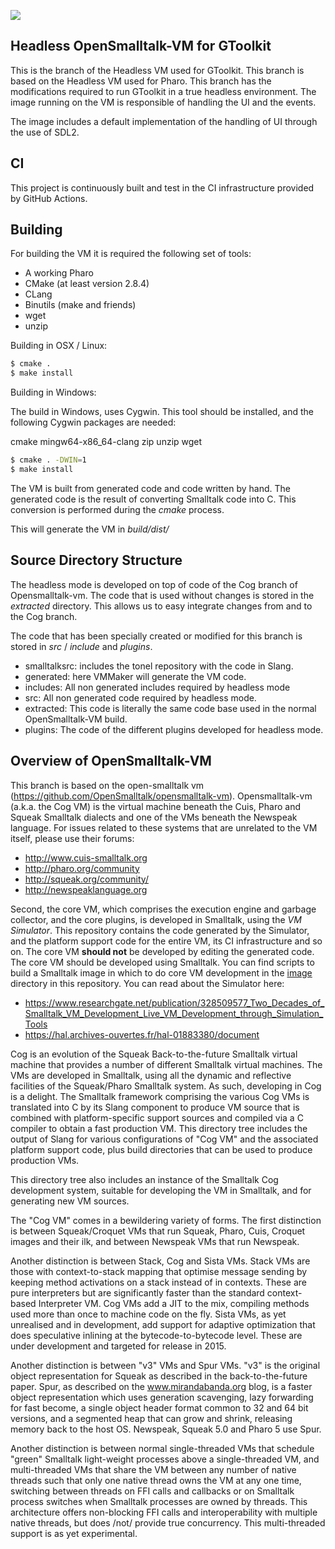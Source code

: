 ![](https://github.com/feenkcom/opensmalltalk-vm/workflows/Continuous%20integration/badge.svg?branch=gt-headless)

Headless OpenSmalltalk-VM for GToolkit
-----------------------------------

This is the branch of the Headless VM used for GToolkit. This branch is based on the Headless VM used for Pharo.
This branch has the modifications required to run GToolkit in a true headless environment.
The image running on the VM is responsible of handling the UI and the events.

The image includes a default implementation of the handling of UI through the use of SDL2.

CI
---

This project is continuously built and test in the CI infrastructure provided by GitHub Actions.

Building
--------

For building the VM it is required the following set of tools:

- A working Pharo
- CMake (at least version 2.8.4)
- CLang
- Binutils (make and friends)
- wget
- unzip

Building in OSX / Linux:

```bash
$ cmake .
$ make install
```

Building in Windows:

The build in Windows, uses Cygwin. This tool should be installed, and the following Cygwin packages are needed:

cmake
mingw64-x86_64-clang
zip
unzip
wget

```bash
$ cmake . -DWIN=1
$ make install
```

The VM is built from generated code and code written by hand.
The generated code is the result of converting Smalltalk code into C.
This conversion is performed during the *cmake* process.

This will generate the VM in *build/dist/*

Source Directory Structure
--------------------------

The headless mode is developed on top of code of the Cog branch of Opensmalltalk-vm.
The code that is used without changes is stored in the *extracted* directory.
This allows us to easy integrate changes from and to the Cog branch.

The code that has been specially created or modified for this branch is stored in *src* / *include* and *plugins*.


- smalltalksrc: includes the tonel repository with the code in Slang.
- generated: here VMMaker will generate the VM code.
- includes: All non generated includes required by headless mode
- src: All non generated code required by headless mode.
- extracted: This code is literally the same code base used in the normal OpenSmalltalk-VM build.
- plugins: The code of the different plugins developed for headless mode.


Overview of OpenSmalltalk-VM
----------------------------

This branch is based on the open-smalltalk vm (https://github.com/OpenSmalltalk/opensmalltalk-vm).
Opensmalltalk-vm (a.k.a. the Cog VM) is the virtual machine beneath the
Cuis, Pharo and Squeak Smalltalk dialects and one of the VMs beneath the
Newspeak language.  For issues related to these systems that are unrelated to
the VM itself, please use their forums:
* http://www.cuis-smalltalk.org
* http://pharo.org/community
* http://squeak.org/community/
* http://newspeaklanguage.org

Second, the core VM, which comprises the execution engine and garbage collector,
and the core plugins, is developed in Smalltalk, using the *VM Simulator*.  This
repository contains the code generated by the Simulator, and the platform support
code for the entire VM, its CI infrastructure and so on.  The core VM **should
not** be developed by editing the generated code.  The core VM should be
developed using Smalltalk.  You can find scripts to build a Smalltalk image in
which to do core VM development in the [image](https://github.com/OpenSmalltalk/opensmalltalk-vm/tree/Cog/image) directory in this repository.
You can read about the Simulator here:
* https://www.researchgate.net/publication/328509577_Two_Decades_of_Smalltalk_VM_Development_Live_VM_Development_through_Simulation_Tools
* https://hal.archives-ouvertes.fr/hal-01883380/document

Cog is an evolution of the Squeak Back-to-the-future Smalltalk virtual machine
that provides a number of different Smalltalk virtual machines.  The VMs are
developed in Smalltalk, using all the dynamic and reflective facilities of the
Squeak/Pharo Smalltalk system.  As such, developing in Cog is a delight.  The
Smalltalk framework comprising the various Cog VMs is translated into C by its
Slang component to produce VM source that is combined with platform-specific
support sources and compiled via a C compiler to obtain a fast production VM.
This directory tree includes the output of Slang for various configurations of
"Cog VM" and the associated platform support code, plus build directories that
can be used to produce production VMs.

This directory tree also includes an instance of the Smalltalk Cog development
system, suitable for developing the VM in Smalltalk, and for generating new
VM sources.

The "Cog VM" comes in a bewildering variety of forms.  The first distinction
is between Squeak/Croquet VMs that run Squeak, Pharo, Cuis, Croquet images
and their ilk, and between Newspeak VMs that run Newspeak.

Another distinction is between Stack, Cog and Sista VMs.  Stack VMs are those
with context-to-stack mapping that optimise message sending by keeping method
activations on a stack instead of in contexts.  These are pure interpreters but
are significantly faster than the standard context-based Interpreter VM.  Cog
VMs add a JIT to the mix, compiling methods used more than once to machine code
on the fly.  Sista VMs, as yet unrealised and in development, add support for
adaptive optimization that does speculative inlining at the bytecode-to-bytecode
level.  These are under development and targeted for release in 2015.

Another distinction is between "v3" VMs and Spur VMs.  "v3" is the original
object representation for Squeak as described in the back-to-the-future paper.
Spur, as described on the www.mirandabanda.org blog, is a faster object
representation which uses generation scavenging, lazy forwarding for fast
become, a single object header format common to 32 and 64 bit versions, and a
segmented heap that can grow and shrink, releasing memory back to the host OS.
Newspeak, Squeak 5.0 and Pharo 5 use Spur.

Another distinction is between normal single-threaded VMs that schedule "green"
Smalltalk light-weight processes above a single-threaded VM, and multi-threaded
VMs that share the VM between any number of native threads such that only one
native thread owns the VM at any one time, switching between threads on FFI
calls and callbacks or on Smalltalk process switches when Smalltalk processes
are owned by threads.  This architecture offers non-blocking FFI calls and
interoperability with multiple native threads, but does /not/ provide true
concurrency.  This multi-threaded support is as yet experimental.
